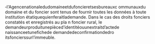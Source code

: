 ‐l'Agencenationaledudomaineetdufoncieretsesbureauxc ommunauxdu domaine et du foncier sont tenus de fournir toutes les données à toute institution étatiquequienferaitlademande.
Dans le cas des droits fonciers constatés et enregistrés au pla n foncier rural, le demandeurproduitunepièced’identitéouunextraitd’actede naissanceetunefichede demandedeconfirmationdedro itsfoncierssurl’immeuble.